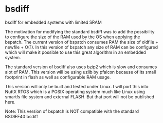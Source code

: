 # bsdiff
bsdiff for embedded systems with limited SRAM

The motivation for modifying the standard bsdiff was to add the possibility to configure the size of the RAM used by the OS when applying the bspatch. The current version of bspatch consumes RAM the size of oldfile + newfile + O(1). In this version of bspatch any size of RAM can be configured which will make it possible to use this great algorithm in an embedded system.

The standard version of bsdiff also uses bzip2 which is slow and consumes alot of RAM. This version will be using uzlib by pfalcon because of its small footprint in flash as well as configurable RAM usage. 

This version will only be built and tested under Linux. I will port this into NuttX RTOS which is a POSIX operating system much like Linux using smartfs file system and external FLASH. But that port will not be published here.

Note: 
This version of bspatch is NOT compatible with the standard BSDIFF40 bsdiff

